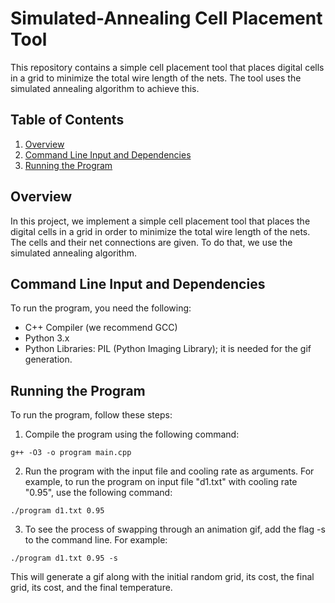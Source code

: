 # Simulated-Annealing Cell Placement Tool

This repository contains a simple cell placement tool that places digital cells in a grid to minimize the total wire length of the nets. The tool uses the simulated annealing algorithm to achieve this.

## Table of Contents
1. [Overview](#overview)
2. [Command Line Input and Dependencies](#command-line-input-and-dependencies)
3. [Running the Program](#running-the-program)

## Overview
In this project, we implement a simple cell placement tool that places the digital cells in a grid in order to minimize the total wire length of the nets. The cells and their net connections are given. To do that, we use the simulated annealing algorithm.

## Command Line Input and Dependencies
To run the program, you need the following:
* C++ Compiler (we recommend GCC)
* Python 3.x
* Python Libraries: PIL (Python Imaging Library); it is needed for the gif generation.

## Running the Program
To run the program, follow these steps:
1. Compile the program using the following command:
```
g++ -O3 -o program main.cpp
```
2. Run the program with the input file and cooling rate as arguments. For example, to run the program on input file "d1.txt" with cooling rate "0.95", use the following command:
```
./program d1.txt 0.95
```
3. To see the process of swapping through an animation gif, add the flag -s to the command line. For example:
```
./program d1.txt 0.95 -s
```
This will generate a gif along with the initial random grid, its cost, the final grid, its cost, and the final temperature.
